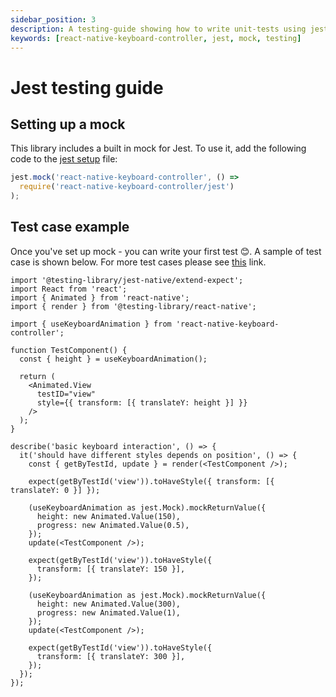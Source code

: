 ```yaml
---
sidebar_position: 3
description: A testing-guide showing how to write unit-tests using jest
keywords: [react-native-keyboard-controller, jest, mock, testing]
---
```


# Jest testing guide

## Setting up a mock

This library includes a built in mock for Jest. To use it, add the following code to the [jest setup](https://jestjs.io/docs/configuration#setupfiles-array) file:

```js
jest.mock('react-native-keyboard-controller', () =>
  require('react-native-keyboard-controller/jest')
);
```

## Test case example

Once you've set up mock - you can write your first test 😊. A sample of test case is shown below. For more test cases please see [this](https://github.com/kirillzyusko/react-native-keyboard-controller/tree/main/example/__tests__) link.

```tsx
import '@testing-library/jest-native/extend-expect';
import React from 'react';
import { Animated } from 'react-native';
import { render } from '@testing-library/react-native';

import { useKeyboardAnimation } from 'react-native-keyboard-controller';

function TestComponent() {
  const { height } = useKeyboardAnimation();

  return (
    <Animated.View
      testID="view"
      style={{ transform: [{ translateY: height }] }}
    />
  );
}

describe('basic keyboard interaction', () => {
  it('should have different styles depends on position', () => {
    const { getByTestId, update } = render(<TestComponent />);

    expect(getByTestId('view')).toHaveStyle({ transform: [{ translateY: 0 }] });

    (useKeyboardAnimation as jest.Mock).mockReturnValue({
      height: new Animated.Value(150),
      progress: new Animated.Value(0.5),
    });
    update(<TestComponent />);

    expect(getByTestId('view')).toHaveStyle({
      transform: [{ translateY: 150 }],
    });

    (useKeyboardAnimation as jest.Mock).mockReturnValue({
      height: new Animated.Value(300),
      progress: new Animated.Value(1),
    });
    update(<TestComponent />);

    expect(getByTestId('view')).toHaveStyle({
      transform: [{ translateY: 300 }],
    });
  });
});
```

